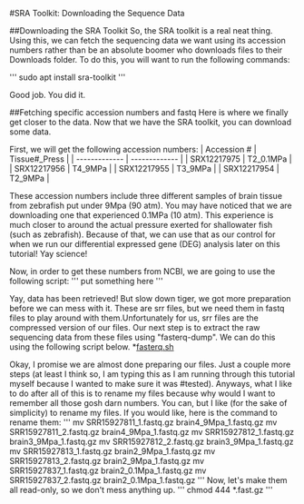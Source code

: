 #SRA Toolkit: Downloading the Sequence Data

##Downloading the SRA Toolkit
So, the SRA toolkit is a real neat thing. Using this, we can fetch the sequencing data we want using its accession numbers rather than be an absolute boomer who downloads files to their Downloads folder. To do this, you will want to run the following commands:

'''
sudo apt install sra-toolkit
'''

Good job. You did it.

##Fetching specific accession numbers and fastq
Here is where we finally get closer to the data. Now that we have the SRA toolkit, you can download some data.

First, we will get the following accession numbers:
| Accession #   | Tissue#_Press |
| ------------- | ------------- |
| SRX12217975   | T2_0.1MPa     |
| SRX12217956   | T4_9MPa       |
| SRX12217955   | T3_9MPa       |
| SRX12217954   | T2_9MPa       |

These accession numbers include three different samples of brain tissue from zebrafish put under 9Mpa (90 atm). You may have noticed that we are downloading one that experienced 0.1MPa (10 atm). This experience is much closer to around the actual pressure exerted for shallowater fish (such as zebrafish). Because of that, we can use that as our control for when we run our differential expressed gene (DEG) analysis later on this tutorial! Yay science!

Now, in order to get these numbers from NCBI, we are going to use the following script:
'''
put something here
'''

Yay, data has been retrieved! But slow down tiger, we got more preparation before we can mess with it. These are srr files, but we need them in fastq files to play around with them.Unfortunately for us, srr files are the compressed version of our files. Our next step is to extract the raw sequencing data from these files using "fasterq-dump". We can do this using the following script below.
*[fasterq.sh]()

Okay, I promise we are almost done preparing our files. Just a couple more steps (at least I think so, I am typing this as I am running through this tutorial myself because I wanted to make sure it was #tested). Anyways, what I like to do after all of this is to rename my files because why would I want to remember all those gosh darn numbers. You can, but I like (for the sake of simplicity) to rename my files. If you would like, here is the command to rename them:
'''
mv SRR15927811_1.fastq.gz brain4_9Mpa_1.fastq.gz
mv SRR15927811_2.fastq.gz brain4_9Mpa_1.fastq.gz
mv SRR15927812_1.fastq.gz brain3_9Mpa_1.fastq.gz
mv SRR15927812_2.fastq.gz brain3_9Mpa_1.fastq.gz
mv SRR15927813_1.fastq.gz brain2_9Mpa_1.fastq.gz
mv SRR15927813_2.fastq.gz brain2_9Mpa_1.fastq.gz
mv SRR15927837_1.fastq.gz brain2_0.1Mpa_1.fastq.gz
mv SRR15927837_2.fastq.gz brain2_0.1Mpa_1.fastq.gz
'''
Now, let's make them all read-only, so we don't mess anything up.
'''
chmod 444 *.fast.gz
'''
